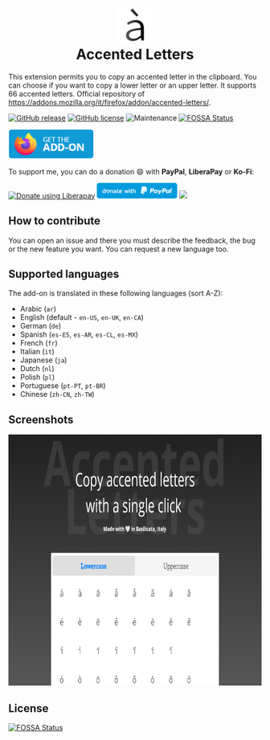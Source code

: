 <h1 align="center">
    <br>
    <img width="70" src="img/icon-dark.svg" alt="Accented Letters icon" />
    <br>
    Accented Letters
    <br>
</h1>

This extension permits you to copy an accented letter in the clipboard. You can choose if you want to copy a lower letter or an upper letter. It supports 66 accented letters.
Official repository of https://addons.mozilla.org/it/firefox/addon/accented-letters/.

[![GitHub release](https://img.shields.io/github/release/Sav22999/accented-letters-addons.svg)](https://github.com/Sav22999/emoji/releases/) [![GitHub license](https://img.shields.io/github/license/Sav22999/accented-letters-addons.svg)](https://github.com/Sav22999/accented-letters-addons/blob/master/LICENSE) ![Maintenance](https://img.shields.io/badge/Maintained%3F-yes-green.svg) [![FOSSA Status](https://app.fossa.io/api/projects/git%2Bgithub.com%2FSav22999%2Faccented-letters-addons.svg?type=shield)](https://app.fossa.io/projects/git%2Bgithub.com%2FSav22999%2Faccented-letters-addons?ref=badge_shield)

[<img src="img/firefoxAddons.png" width="170px">](https://addons.mozilla.org/it/firefox/addon/accented-letters/)

To support me, you can do a donation :smile: with **PayPal**, **LiberaPay** or **Ko-Fi**:

<a href="https://liberapay.com/Sav22999/donate"><img alt="Donate using Liberapay" src="https://liberapay.com/assets/widgets/donate.svg"></a> [<img src="img/paypal.svg" width="160px"></img>](https://paypal.me/pools/c/8yl6auiU6e) [<img src="https://cdn.ko-fi.com/cdn/kofi1.png?v=2" width="120px"></img>](https://ko-fi.com/R5R31UQ8G)

## How to contribute
You can open an issue and there you must describe the feedback, the bug or the new feature you want. You can request a new language too.

## Supported languages

The add-on is translated in these following languages (sort A-Z):

- Arabic (`ar`)
- English (default - `en-US`, `en-UK`, `en-CA`)
- German (`de`)
- Spanish (`es-ES`, `es-AR`, `es-CL`, `es-MX`)
- French (`fr`)
- Italian (`it`)
- Japanese (`ja`)
- Dutch (`nl`)
- Polish (`pl`)
- Portuguese (`pt-PT`, `pt-BR`)
- Chinese (`zh-CN`, `zh-TW`)

## Screenshots

<img src="screenshots/2.1/1.png" alt="screenshot new UI" height="500px" />

## License
[![FOSSA Status](https://app.fossa.io/api/projects/git%2Bgithub.com%2FSav22999%2Faccented-letters-addons.svg?type=large)](https://app.fossa.io/projects/git%2Bgithub.com%2FSav22999%2Faccented-letters-addons?ref=badge_large)
